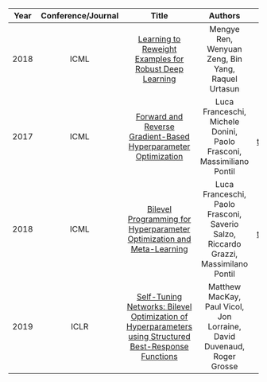 | Year       | Conference/Journal       | Title                  | Authors  | Code | 
| ------------- |:-------------:|:--------------------------:|:------------:|:------------:|
|2018|ICML|[Learning to Reweight Examples for Robust Deep Learning](https://arxiv.org/abs/1803.09050)|Mengye Ren, Wenyuan Zeng, Bin Yang, Raquel Urtasun|[Pytorch Code](https://github.com/danieltan07/learning-to-reweight-examples)|
|2017|ICML|[Forward and Reverse Gradient-Based Hyperparameter Optimization](http://proceedings.mlr.press/v70/franceschi17a/franceschi17a.pdf)|Luca Franceschi, Michele Donini, Paolo Frasconi, Massimiliano Pontil|[Far-ho, tensorflow](https://github.com/lucfra/FAR-HO)|
|2018|ICML|[Bilevel Programming for Hyperparameter Optimization and Meta-Learning](https://arxiv.org/abs/1806.04910)|Luca Franceschi, Paolo Frasconi, Saverio Salzo, Riccardo Grazzi, Massimilano Pontil|[Far-ho, tensorflow](https://github.com/lucfra/FAR-HO)|
|2019|ICLR|[Self-Tuning Networks: Bilevel Optimization of Hyperparameters using Structured Best-Response Functions](https://arxiv.org/pdf/1903.03088.pdf)|Matthew MacKay, Paul Vicol, Jon Lorraine, David Duvenaud, Roger Grosse||
